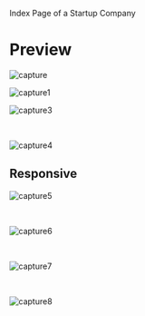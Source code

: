 Index Page of a Startup Company

# Preview

![capture](https://user-images.githubusercontent.com/35065474/52904167-36382d80-324e-11e9-938c-7870f595c99f.PNG)
&nbsp;
&nbsp;

![capture1](https://user-images.githubusercontent.com/35065474/52904155-fe30ea80-324d-11e9-8bac-ab6e21801f40.PNG)
&nbsp;
&nbsp;


![capture3](https://user-images.githubusercontent.com/35065474/52904178-6b448000-324e-11e9-8c32-63a418d247b2.PNG)
&nbsp;

&nbsp;


![capture4](https://user-images.githubusercontent.com/35065474/52904177-6b448000-324e-11e9-8787-80855162dc7b.PNG)

## Responsive


![capture5](https://user-images.githubusercontent.com/35065474/52904237-34229e80-324f-11e9-90d0-d418a3d2ed6e.PNG)
&nbsp;

&nbsp;


![capture6](https://user-images.githubusercontent.com/35065474/52904234-32f17180-324f-11e9-924a-0664a075762c.PNG)
&nbsp;

&nbsp;


![capture7](https://user-images.githubusercontent.com/35065474/52904235-32f17180-324f-11e9-8066-f61c13de4580.PNG)
&nbsp;

&nbsp;

 
![capture8](https://user-images.githubusercontent.com/35065474/52904236-338a0800-324f-11e9-83d9-c948912bca75.PNG)
